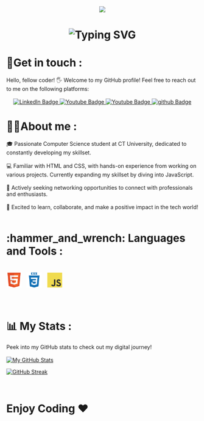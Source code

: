 <div id="header" align="center">
  <img src="https://media.giphy.com/media/bhBWbzBjgeSxEjBG9R/giphy.gif"  width="190"/>
</div>

<div align="center">
    <h1>
        <img src="https://readme-typing-svg.herokuapp.com?font=Jetbrains+mono&size=25&duration=3200&color=4FC3F7&center=true&vCenter=true&width=450&lines=Hey..+I'm+Neeru;Welcome+to+my+Github+profile!;Passionate+about+Coding!;Exploring+new+technologies!;Let's+code+together!" alt="Typing SVG"/>
    </h1>
</div>

<h1 >🔗Get in touch :</h1>
Hello, fellow coder! 🖐️ Welcome to my GitHub profile! Feel free to reach out to me on the following platforms: <br> <br>
<div id="badges" align = "center">
  <a href="https://www.linkedin.com/in/neerugangarh">
    <img src="https://img.shields.io/badge/LinkedIn-blue?style=for-the-badge&logo=linkedin&logoColor=white" alt="LinkedIn Badge"/>
  </a>
  <a href="https://www.youtube.com/@neeru.yt.005">
    <img src="https://img.shields.io/badge/YouTube-red?style=for-the-badge&logo=youtube&logoColor=white" alt="Youtube Badge"/>
  </a>
   <a href="https://youtu.be/HxgnzT8Tj9g?si=lFjZW2PFS90HFe6B">
    <img src="https://img.shields.io/badge/YT Podcast-red?style=for-the-badge&logo=youtube&logoColor=white" alt="Youtube Badge"/>
  </a>
    </a>
   <a href="https://github.com/neeru24">
    <img src="https://img.shields.io/badge/Github-black?style=for-the-badge&logo=github&logoColor=white" alt="github Badge"/>
  </a>
</div>


<h1 >👩‍💻About me : </h1>
    🎓 Passionate Computer Science student at CT University, dedicated to constantly developing my skillset. <br><br>
    💻 Familiar with HTML and CSS, with hands-on experience from working on various projects. Currently expanding my skillset by diving into JavaScript.  <br><br>
   🤝 Actively seeking networking opportunities to connect with professionals and enthusiasts.  <br><br>
   🚀 Excited to learn, collaborate, and make a positive impact in the tech world!  <br><br>
    
<h1>:hammer_and_wrench: Languages and Tools : <h1>
<div>
    <img src="https://github.com/devicons/devicon/blob/master/icons/html5/html5-original.svg" title="HTML5" alt="HTML" width="40" height="40"/>&nbsp;
  <img src="https://github.com/devicons/devicon/blob/master/icons/css3/css3-plain-wordmark.svg"  title="CSS3" alt="CSS" width="40" height="40"/>&nbsp;
  <img src="https://github.com/devicons/devicon/blob/master/icons/javascript/javascript-original.svg" title="JavaScript" alt="JavaScript" width="40" height="40"/>&nbsp;
</div>

<br>

# 📊 My Stats :
Peek into my GitHub stats to check out my digital journey! <br> <br>
[![My GitHub Stats](https://github-readme-stats.vercel.app/api/?username=neeru24&count_private=true&theme=tokyonight&show_icons=true)](https://github.com/neeru24)

[![GitHub Streak](https://github-readme-streak-stats.herokuapp.com?user=neeru24&theme=dark)](https://git.io/streak-stats)

<br>
<h1>Enjoy Coding ❤</h1> 





